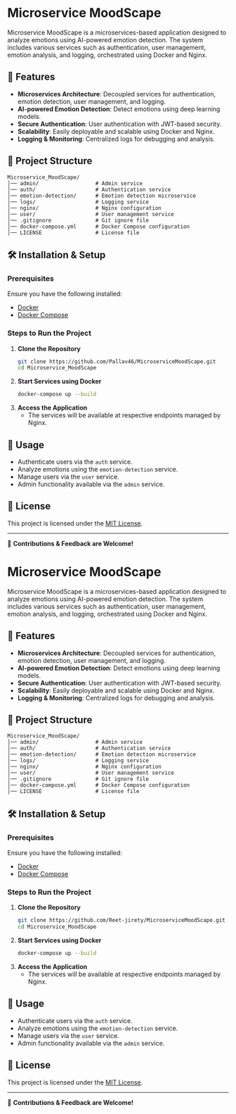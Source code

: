# Microservice MoodScape

Microservice MoodScape is a microservices-based application designed to analyze emotions using AI-powered emotion detection. The system includes various services such as authentication, user management, emotion analysis, and logging, orchestrated using Docker and Nginx.

## 🚀 Features
- **Microservices Architecture**: Decoupled services for authentication, emotion detection, user management, and logging.
- **AI-powered Emotion Detection**: Detect emotions using deep learning models.
- **Secure Authentication**: User authentication with JWT-based security.
- **Scalability**: Easily deployable and scalable using Docker and Nginx.
- **Logging & Monitoring**: Centralized logs for debugging and analysis.

## 📁 Project Structure
```
Microservice_MoodScape/
│── admin/                  # Admin service
│── auth/                   # Authentication service
│── emotion-detection/      # Emotion detection microservice
│── logs/                   # Logging service
│── nginx/                  # Nginx configuration
│── user/                   # User management service
│── .gitignore              # Git ignore file
│── docker-compose.yml      # Docker Compose configuration
│── LICENSE                 # License file
```

## 🛠️ Installation & Setup
### Prerequisites
Ensure you have the following installed:
- [Docker](https://www.docker.com/)
- [Docker Compose](https://docs.docker.com/compose/install/)

### Steps to Run the Project
1. **Clone the Repository**
   ```sh
   git clone https://github.com/Pallav46/MicroserviceMoodScape.git
   cd Microservice_MoodScape
   ```
2. **Start Services using Docker**
   ```sh
   docker-compose up --build
   ```
3. **Access the Application**
   - The services will be available at respective endpoints managed by Nginx.

## 🔧 Usage
- Authenticate users via the `auth` service.
- Analyze emotions using the `emotion-detection` service.
- Manage users via the `user` service.
- Admin functionality available via the `admin` service.

## 📜 License
This project is licensed under the [MIT License](LICENSE).

---

🔹 **Contributions & Feedback are Welcome!**


# Microservice MoodScape

Microservice MoodScape is a microservices-based application designed to analyze emotions using AI-powered emotion detection. The system includes various services such as authentication, user management, emotion analysis, and logging, orchestrated using Docker and Nginx.

## 🚀 Features
- **Microservices Architecture**: Decoupled services for authentication, emotion detection, user management, and logging.
- **AI-powered Emotion Detection**: Detect emotions using deep learning models.
- **Secure Authentication**: User authentication with JWT-based security.
- **Scalability**: Easily deployable and scalable using Docker and Nginx.
- **Logging & Monitoring**: Centralized logs for debugging and analysis.

## 📁 Project Structure
```
Microservice_MoodScape/
│── admin/                  # Admin service
│── auth/                   # Authentication service
│── emotion-detection/      # Emotion detection microservice
│── logs/                   # Logging service
│── nginx/                  # Nginx configuration
│── user/                   # User management service
│── .gitignore              # Git ignore file
│── docker-compose.yml      # Docker Compose configuration
│── LICENSE                 # License file
```

## 🛠️ Installation & Setup
### Prerequisites
Ensure you have the following installed:
- [Docker](https://www.docker.com/)
- [Docker Compose](https://docs.docker.com/compose/install/)

### Steps to Run the Project
1. **Clone the Repository**
   ```sh
   git clone https://github.com/Reet-jirety/MicroserviceMoodScape.git
   cd Microservice_MoodScape
   ```
2. **Start Services using Docker**
   ```sh
   docker-compose up --build
   ```
3. **Access the Application**
   - The services will be available at respective endpoints managed by Nginx.

## 🔧 Usage
- Authenticate users via the `auth` service.
- Analyze emotions using the `emotion-detection` service.
- Manage users via the `user` service.
- Admin functionality available via the `admin` service.

## 📜 License
This project is licensed under the [MIT License](LICENSE).

---

🔹 **Contributions & Feedback are Welcome!**


